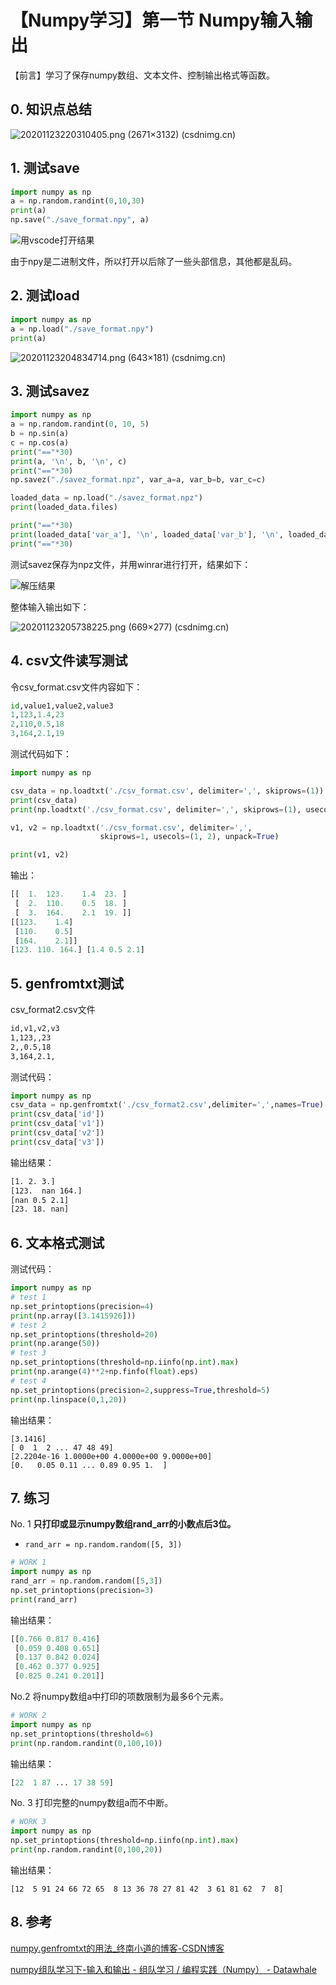 # 【Numpy学习】第一节 Numpy输入输出

【前言】学习了保存numpy数组、文本文件、控制输出格式等函数。

## 0. 知识点总结

![20201123220310405.png (2671×3132) (csdnimg.cn)](https://img-blog.csdnimg.cn/20201123220310405.png?x-oss-process=image/watermark,type_ZmFuZ3poZW5naGVpdGk,shadow_10,text_aHR0cHM6Ly9ibG9nLmNzZG4ubmV0L0REX1BQX0pK,size_16,color_FFFFFF,t_70#pic_center)



## 1. 测试save

```python
import numpy as np 
a = np.random.randint(0,10,30)
print(a)
np.save("./save_format.npy", a)
```

![用vscode打开结果](https://img-blog.csdnimg.cn/20201123204603339.png#pic_center)

由于npy是二进制文件，所以打开以后除了一些头部信息，其他都是乱码。

## 2. 测试load

```python
import numpy as np
a = np.load("./save_format.npy")
print(a)
```

![20201123204834714.png (643×181) (csdnimg.cn)](https://img-blog.csdnimg.cn/20201123204834714.png#pic_center)

## 3. 测试savez

```python
import numpy as np
a = np.random.randint(0, 10, 5)
b = np.sin(a)
c = np.cos(a)
print("=="*30)
print(a, '\n', b, '\n', c)
print("=="*30)
np.savez("./savez_format.npz", var_a=a, var_b=b, var_c=c)

loaded_data = np.load("./savez_format.npz")
print(loaded_data.files)

print("=="*30)
print(loaded_data['var_a'], '\n', loaded_data['var_b'], '\n', loaded_data['var_c'])
print("=="*30)
```

测试savez保存为npz文件，并用winrar进行打开，结果如下：

![解压结果](https://img-blog.csdnimg.cn/20201123205904797.png?x-oss-process=image/watermark,type_ZmFuZ3poZW5naGVpdGk,shadow_10,text_aHR0cHM6Ly9ibG9nLmNzZG4ubmV0L0REX1BQX0pK,size_16,color_FFFFFF,t_70#pic_center)

整体输入输出如下：

![20201123205738225.png (669×277) (csdnimg.cn)](https://img-blog.csdnimg.cn/20201123205738225.png?x-oss-process=image/watermark,type_ZmFuZ3poZW5naGVpdGk,shadow_10,text_aHR0cHM6Ly9ibG9nLmNzZG4ubmV0L0REX1BQX0pK,size_16,color_FFFFFF,t_70#pic_center)

## 4. csv文件读写测试

令csv_format.csv文件内容如下：

```python
id,value1,value2,value3
1,123,1.4,23
2,110,0.5,18
3,164,2.1,19
```

测试代码如下：

```python
import numpy as np

csv_data = np.loadtxt('./csv_format.csv', delimiter=',', skiprows=(1))
print(csv_data)
print(np.loadtxt('./csv_format.csv', delimiter=',', skiprows=(1), usecols=(1, 2)))

v1, v2 = np.loadtxt('./csv_format.csv', delimiter=',',
                    skiprows=1, usecols=(1, 2), unpack=True)

print(v1, v2)
```

输出：

```python
[[  1.  123.    1.4  23. ]
 [  2.  110.    0.5  18. ]
 [  3.  164.    2.1  19. ]]
[[123.    1.4]
 [110.    0.5]
 [164.    2.1]]
[123. 110. 164.] [1.4 0.5 2.1]
```

## 5. genfromtxt测试

csv_format2.csv文件

```txt
id,v1,v2,v3
1,123,,23
2,,0.5,18
3,164,2.1,
```

测试代码：

```python
import numpy as np 
csv_data = np.genfromtxt('./csv_format2.csv',delimiter=',',names=True)
print(csv_data['id'])
print(csv_data['v1'])
print(csv_data['v2'])
print(csv_data['v3'])
```

输出结果：

```txt
[1. 2. 3.]
[123.  nan 164.]
[nan 0.5 2.1]
[23. 18. nan]
```

## 6. 文本格式测试

测试代码：

```python
import numpy as np
# test 1
np.set_printoptions(precision=4)
print(np.array([3.1415926]))
# test 2
np.set_printoptions(threshold=20)
print(np.arange(50))
# test 3
np.set_printoptions(threshold=np.iinfo(np.int).max)
print(np.arange(4)**2+np.finfo(float).eps)
# test 4
np.set_printoptions(precision=2,suppress=True,threshold=5)
print(np.linspace(0,1,20))
```

输出结果：

```
[3.1416]
[ 0  1  2 ... 47 48 49]
[2.2204e-16 1.0000e+00 4.0000e+00 9.0000e+00]
[0.   0.05 0.11 ... 0.89 0.95 1.  ]
```

## 7. 练习

No. 1 **只打印或显示numpy数组rand_arr的小数点后3位。**

- `rand_arr = np.random.random([5, 3])`

```python
# WORK 1
import numpy as np 
rand_arr = np.random.random([5,3])
np.set_printoptions(precision=3)
print(rand_arr)
```

输出结果：

```python
[[0.766 0.817 0.416]
 [0.059 0.408 0.651]
 [0.137 0.842 0.024]
 [0.462 0.377 0.925]
 [0.825 0.241 0.201]]
```

No.2 将numpy数组a中打印的项数限制为最多6个元素。

```python
# WORK 2
import numpy as np
np.set_printoptions(threshold=6)
print(np.random.randint(0,100,10))
```

输出结果：

```python
[22  1 87 ... 17 38 59]
```

No. 3 打印完整的numpy数组a而不中断。

```python
# WORK 3
import numpy as np 
np.set_printoptions(threshold=np.iinfo(np.int).max)
print(np.random.randint(0,100,20))
```

输出结果：

```
[12  5 91 24 66 72 65  8 13 36 78 27 81 42  3 61 81 62  7  8]
```

## 8. 参考

[numpy.genfromtxt的用法_终南小道的博客-CSDN博客](https://blog.csdn.net/weixin_41811657/article/details/84614818)

[numpy组队学习下-输入和输出 - 组队学习 / 编程实践（Numpy） - Datawhale](http://datawhale.club/t/topic/178)
